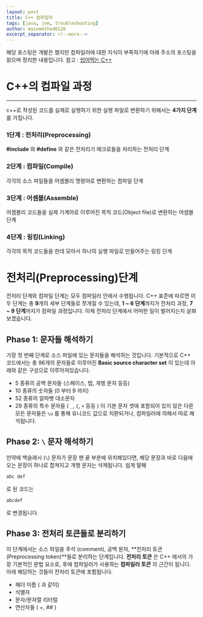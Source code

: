 ```yaml
---
layout: post
title: C++ 컴파일러
tags: [java, jvm, troubleshooting]
author: mainmethod0126
excerpt_separator: <!--more-->
---
```


해당 포스팅은 개발은 했지만 컴파일러에 대한 지식이 부족하기에 아래 주소의 포스팅을 읽으며 정리한 내용입니다.
참고 : [씹어먹는 C++](https://modoocode.com/319)

<!--more-->

# C++의 컴파일 과정
---
c++로 작성된 코드를 실제로 실행하기 위한 실행 파일로 변환하기 위해서는 **4가지 단계**를 거칩니다.
### 1단계 : 전처리(Preprocessing)
**\#include** 와 **\#define** 와 같은 전처리기 매크로들을 처리하는 전처리 단계
### 2단계 : 컴파일(Compile)
각각의 소스 파일들을 어셈블리 명령어로 변환하는 컴파일 단계
### 3단계 : 어셈블(Assemble)
어셈블리 코드들을 실제 기계어로 이루어진 목적 코드(Object file)로 변환하는 어셈블 단계
### 4단계 : 링킹(Linking)
각각의 목적 코드들을 한데 모아서 하나의 실행 파일로 만들어주는 링킹 단계

# 전처리(Preprocessing)단계
전처리 단계와 컴파일 단계는 모두 컴파일러 안에서 수행됩니다. C++ 표준에 따르면 이 두 단계는 총 **9**개의 세부 단계들로 쪼개질 수 있는데,
**1 ~ 6 단계**까지가 전처리 과정, 
**7 ~ 9 단계**까지가 컴파일 과정입니다.
이제 전처리 단계에서 어떠한 일이 벌어지는지 살펴보겠습니다.

## Phase 1: 문자들 해석하기
가장 첫 번째 단계로 소스 파일에 있는 문자들을 해석하는 것입니다. 기본적으로 C++ 코드에서는 총 96개의 문자들로 이루어진 **Basic source character set** 이 있는데 아래와 같은 구성으로 이루어져있습니다.
- 5 종류의 공백 문자들 (스페이스, 탭, 개행 문자 등등)
- 10 종류의 숫자들 (0 부터 9 까지)
- 52 종류의 알파벳 대소문자
- 29 종류의 특수 문자들 ( ```_```, ```{```, ```+``` 등등 )
이 기본 문자 셋에 포함되어 있지 않은 다른 모든 문자들은 ```\u``` 를 통해 유니코드 값으로 치환되거나, 컴파일러에 의해서 따로 해석됩니다.

## Phase 2: ```\``` 문자 해석하기
만약에 백슬래시 (```\```) 문자가 문장 맨 끝 부분에 위치해있다면, 해당 문장과 바로 다음에 오는 문장이 하나로 합쳐지고 개행 문자는 삭제됩니다. 쉽게 말해
```c++
abc def
```
로 된 코드는
```c++
abcdef
```
로 변경됩니다.

## Phase 3: 전처리 토큰들로 분리하기
이 단계에서는 소스 파일을 주석 (comment), 공백 문자, **전처리 토큰(Preprocessing token)**들로 분리하는 단계입니다.
**전처리 토큰** 은 C++ 에서의 가장 기본적인 문법 요소로, 후에 컴파일러가 사용하는 **컴파일러 토큰** 의 근간이 됩니다. 아래 해당하는 것들이 전처리 토큰에 포함됩니다.
- 헤더 이름 ( <iostream> 과 같이)
- 식별자
- 문자/문자열 리터럴
- 연산자들 ( +, ## )